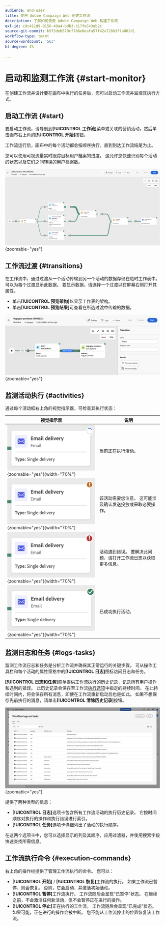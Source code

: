 ```yaml
---
audience: end-user
title: 使用 Adobe Campaign Web 创建工作流
description: 了解如何使用 Adobe Campaign Web 构建工作流
exl-id: c9c41189-0150-49a4-bdb3-317fe543eb2c
source-git-commit: b9f3deb579cf786e0eafa57f42a728b3f7a002d1
workflow-type: tm+mt
source-wordcount: '563'
ht-degree: 4%

---
```


# 启动和监测工作流 {#start-monitor}

在创建工作流并设计要在画布中执行的任务后，您可以启动工作流并监控其执行方式。

## 启动工作流 {#start}

要启动工作流，请导航到&#x200B;**[!UICONTROL 工作流]**&#x200B;菜单或关联的营销活动，然后单击画布右上角的&#x200B;**[!UICONTROL 开始]**&#x200B;按钮。

工作流运行后，画布中的每个活动都会按顺序执行，直到到达工作流结尾为止。

您可以使用可视流量实时跟踪目标用户档案的进度。 这允许您快速识别每个活动的状态以及它们之间转换的用户档案数。

![正在进行工作流执行的可视化表示形式。](assets/workflow-execution.png){zoomable="yes"}

## 工作流过渡 {#transitions}

在工作流中，通过过渡从一个活动传输到另一个活动的数据存储在临时工作表中。 可以为每个过渡显示此数据。 要显示数据，请选择一个过渡以在屏幕右侧打开其属性。

* 单击&#x200B;**[!UICONTROL 预览架构]**&#x200B;以显示工作表的架构。
* 单击&#x200B;**[!UICONTROL 预览结果]**&#x200B;可查看在所选过渡中传输的数据。

![过渡属性和数据预览示例。](assets/transition.png){zoomable="yes"}

## 监测活动执行 {#activities}

通过每个活动框右上角的视觉指示器，可检查其执行状态：

| 视觉指示器 | 说明 |
|------------------|-------------|
| ![](assets/activity-status-pending.png){zoomable="yes"}{width="70%"} | 当前正在执行活动。 |
| ![](assets/activity-status-orange.png){zoomable="yes"}{width="70%"} | 该活动需要您注意。 这可能涉及确认发送投放或采取必要操作。 |
| ![](assets/activity-status-red.png){zoomable="yes"}{width="70%"} | 活动遇到错误。 要解决此问题，请打开工作流日志以获取更多信息。 |
| ![](assets/activity-status-green.png){zoomable="yes"}{width="70%"} | 已成功执行活动。 |

## 监测日志和任务 {#logs-tasks}

监测工作流日志和任务是分析工作流并确保其正常运行的关键步骤。 可从操作工具栏和每个活动的属性窗格中的&#x200B;**[!UICONTROL 日志]**&#x200B;图标访问日志和任务。

**[!UICONTROL 日志和任务]**&#x200B;菜单提供工作流执行的历史记录，记录所有用户操作和遇到的错误。 此历史记录会保存至工作流[执行选项](workflow-settings.md)中指定的持续时间。 在此持续时间内，将会保存所有消息，即使在工作流重新启动后也是如此。 如果不想保存先前执行的消息，请单击&#x200B;**[!UICONTROL 清除历史记录]**&#x200B;按钮。

![工作流日志和任务接口示例。](assets/workflow-logs.png){zoomable="yes"}

提供了两种类型的信息：

* **[!UICONTROL 日志]**&#x200B;选项卡包含所有工作流活动的执行历史记录。 它按时间顺序对执行的操作和执行错误进行索引。
* **[!UICONTROL 任务]**&#x200B;选项卡详细列出了活动的执行顺序。

在这两个选项卡中，您可以选择显示的列及其顺序，应用过滤器，并使用搜索字段快速查找所需信息。

## 工作流执行命令 {#execution-commands}

右上角的操作栏提供了管理工作流执行的命令。 您可以：

* **[!UICONTROL 开始]** / **[!UICONTROL 恢复]**&#x200B;工作流的执行。 如果工作流已暂停，则会恢复。 否则，它会启动，并激活初始活动。
* **[!UICONTROL 暂停]**&#x200B;工作流执行。 工作流随后会呈现“已暂停”状态。 在继续之前，不会激活任何新活动，但不会暂停正在进行的操作。
* **[!UICONTROL 停止]**&#x200B;正在执行的工作流。 工作流随后会呈现“已完成”状态。 如果可能，正在进行的操作会被中断。 您不能从工作流停止的位置恢复该工作流。